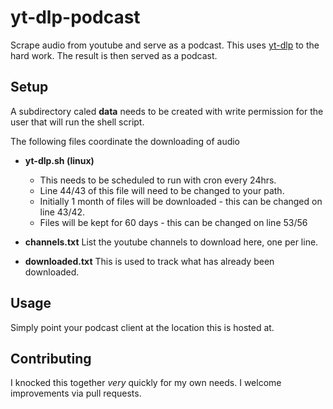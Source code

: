 # yt-dlp-podcast
Scrape audio from youtube and serve as a podcast.
This uses [yt-dlp](https://github.com/yt-dlp/yt-dlp) to the hard work.  The result is then served as a podcast.

## Setup
A subdirectory caled **data** needs to be created with write permission for the user that will run the shell script.

The following files coordinate the downloading of audio
* **yt-dlp.sh (linux)**
  * This needs to be scheduled to run with cron every 24hrs.
  * Line 44/43 of this file will need to be changed to your path.
  * Initially 1 month of files will be downloaded - this can be changed on line 43/42.
  * Files will be kept for 60 days - this can be changed on line 53/56

* **channels.txt**
List the youtube channels to download here, one per line.
* **downloaded.txt**
This is used to track what has already been downloaded.

## Usage
Simply point your podcast client at the location this is hosted at.

## Contributing
I knocked this together *very* quickly for my own needs.  I welcome improvements via pull requests.
